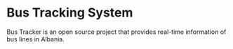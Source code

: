 # Bus Tracking System

Bus Tracker is an open source project that provides real-time information of bus lines in Albania.